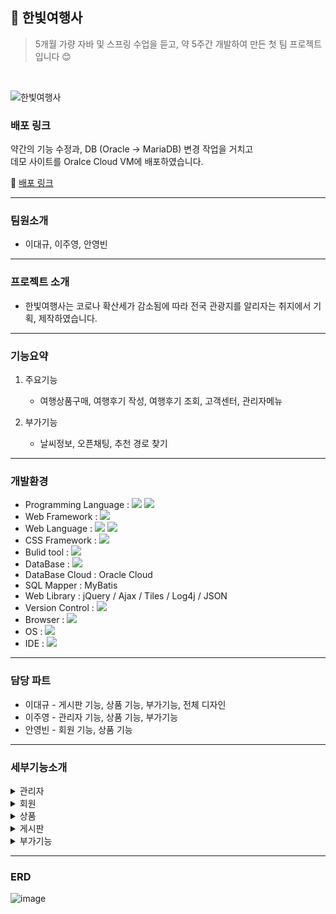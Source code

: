 ## 🙌 한빛여행사

> 5개월 가량 자바 및 스프링 수업을 듣고, 약 5주간 개발하여 만든 첫 팀 프로젝트입니다 😊
<br>

![한빛여행사](https://user-images.githubusercontent.com/95404736/170163886-6676fb63-fe8a-4465-929f-5071c9c7a162.png)

### 배포 링크
약간의 기능 수정과, DB (Oracle → MariaDB) 변경 작업을 거치고  
데모 사이트를 Oralce Cloud VM에 배포하였습니다. 

🔗 [배포 링크](http://hanbit.ilime.kr/)

---

### 팀원소개
- 이대규, 이주영, 안영빈

---

### 프로젝트 소개
- 한빛여행사는 코로나 확산세가 감소됨에 따라 전국 관광지를 알리자는 취지에서 기획, 제작하였습니다.

---

### 기능요약
1. 주요기능
   - 여행상품구매, 여행후기 작성, 여행후기 조회, 고객센터, 관리자메뉴
  
2. 부가기능
   - 날씨정보, 오픈채팅, 추천 경로 찾기

---


### 개발환경
- Programming Language : <img src="https://img.shields.io/badge/Java-007396?style=for-the-badge&logo=Java&logoColor=white">  <img src="https://img.shields.io/badge/JavaScript-F7DF1E?style=for-the-badge&logo=JavaScript&logoColor=white">
- Web Framework : <img src="https://img.shields.io/badge/Spring-6DB33F?style=for-the-badge&logo=Spring&logoColor=white">
- Web Language : <img src="https://img.shields.io/badge/HTML5-E34F26?style=for-the-badge&logo=HTML5&logoColor=white"> <img src="https://img.shields.io/badge/CSS3-1572B6?style=for-the-badge&logo=CSS3&logoColor=white"> 
- CSS Framework : <img src="https://img.shields.io/badge/Bootstrap-7952B3?style=for-the-badge&logo=Bootstrap&logoColor=white"> 
- Bulid tool : <img src="https://img.shields.io/badge/Apache Maven-C71A36?style=for-the-badge&logo=Apache Maven&logoColor=white"> 
- DataBase : <img src="https://img.shields.io/badge/Oracle-F80000?style=for-the-badge&logo=Oracle&logoColor=white"> 
- DataBase Cloud : Oracle Cloud
- SQL Mapper : MyBatis
- Web Library : jQuery / Ajax / Tiles / Log4j / JSON
- Version Control : <img src="https://img.shields.io/badge/Subversion-809CC9?style=for-the-badge&logo=Subversion&logoColor=white"> 
- Browser : <img src="https://img.shields.io/badge/Google Chrome-4285F4?style=for-the-badge&logo=Google Chrome&logoColor=white"> 
- OS : <img src="https://img.shields.io/badge/Windows-0078D6?style=for-the-badge&logo=Windows&logoColor=white"> 
- IDE : <img src="https://img.shields.io/badge/Spring Tool Suite4-6DB33F?style=for-the-badge&logo=Spring&logoColor=white">

---

### 담당 파트
- 이대규 - 게시판 기능, 상품 기능, 부가기능, 전체 디자인
- 이주영 - 관리자 기능, 상품 기능, 부가기능
- 안영빈 - 회원 기능, 상품 기능

---

### 세부기능소개
<details><summary>관리자
</summary>

- #### 상품목록
  <div>등록된 상품의 상품코드, 상품명, 여행기간, 가격을 조회하는 기능입니다.</div>
- #### 상품등록
  <div>상품명, 가격, 여행기간, 지역, 상세주소, 여행지 상세정보, 이미지를 등록하는 기능입니다. </div>
  <div>지도를 클릭하면 해당 위치에 마커가 찍히고 상세주소란에 마커의 주소정보가 입력됩니다.</div>
  <div>주소 검색으로 대략적인 위치를 찾고 마커로 상세위치를 설정할 수 있습니다.</div>
- #### 상품수정
  <div>등록된 상품의 가격과 여행기간 상세정보를 수정할 수 있는 기능입니다.</div>
- #### 상품삭제
  <div>체크박스에 체크된 상품 목록을 삭제하는 기능입니다.</div>
- #### 회원목록
  <div>가입된 전체 회원의 이름, 생년월일, 연락처, 회원가입일을 조회하는 기능입니다.</div>
  <div>이름을 클릭하면 회원의 상세정보를 볼 수 있으며, </div>
  <div>상세정보에는 이름, 생년월일, 성별, 연락처, 주소, 회원등급, 가입일, </div>
  <div>구매 이력과 보유 마일리지를 조회할 수 있습니다.</div>
- #### 탈퇴신청목록
  <div>마이페이지에서 회원탈퇴를 신청한 회원들의 목록을 조회하고</div>
  <div>체크박스에 체크된 회원의 탈퇴를 승인하는 기능입니다.</div>
  <div>탈퇴승인을 하게 되면 회원의 데이터가 삭제됩니다.</div>
- #### 예약관리
  <div>구매된 상품의 예약번호, 패키지명, 예약자, 여행인원, 가격,</div>
  <div>연락처, 예약날짜를 조회할 수 있으며 예약 취소를 할 수 있습니다.</div>
- #### 연월별매출
  <div>당해연도 1월 ~ 12월간의 월간 매출을 확인할 수 있고,</div>
  <div>최근 5년간의 연간 매출을 확인할 수 있습니다.</div>
- #### 상담 및 문의관리
  <div>전체 1:1 문의글을 조회할 수 있고 제목을 클릭하면 문의글의 내용을 볼 수 있으며,</div>
  <div>해당 문의글에 댓글을 작성할 수 있습니다.</div>
  
</details>
<details><summary>회원
</summary>
  
- #### 회원가입 이메일 인증
  <div>입력한 이름, 성별, 생년월일, 이메일을 이메일 중복확인, 이메일 인증을 받은 후 회원가입 페이지로 보내는 기능입니다.</div>
- #### 회원가입 
  <div>이메일 인증 페이지에서 받은 정보와 비밀번호, 주소, 연락처를 추가 입력하여 db에 등록하는 기능입니다.</div>
- #### 로그인
  <div>입력한 아이디, 비밀번호를 db에 조회하여 일치여부, 탈퇴여부를 확인하여 회원정보를 세션에 저장하는 기능입니다.</div>
- #### 아이디 찾기
  <div>입력한 아이디, 성별, 생년월일, 연락처를 db에 조회하여 아이디를 찾는 기능입니다.</div>
- #### 비밀번호 찾기
  <div>입력한 이름, 생년월일, 연락처를 db에 조회하여 찾은 아이디와 입력한 아이디가 일치할 경우 이메일 인증 후 비밀번호를 찾는 기능입니다.</div>
- #### 마이 페이지
  <div>로그인한 회원의 회원 정보와 예약 정보를 조회하는 기능입니다.</div>
- #### 회원 정보 수정
  <div>회원 정보를 수정하고 연락처 중복확인을 한 후 비밀번호를 입력하여 db의 정보를 수정하는 기능입니다.</div>
- #### 비밀번호 변경
  <div>현재 비밀번호와 새 비밀번호를 입력하여 비밀번호를 수정하는 기능입니다.</div>
- #### 회원 탈퇴
  <div>회원 정보를 수정하여 로그인, 아이디 찾기, 비밀번호 찾기를 할 수 없도록 하는 기능입니다.</div>
 
</details>
<details><summary>상품
</summary>

- #### 상품 목록
  <div>상품 목록 페이지에는 현재 예약할 수 있는 상품들이 나타나게 됩니다.</div>
  <div>대표 이미지와 함께 상품 패키지명, 여행설명, 일정, 가격정보 등을 확인할 수 있습니다.</div>
  <div>상단에 있는 검색창 또는 메인 화면에 있는 검색창에서 원하는 상품을 검색할 수도 있습니다.</div>
- #### 상품 상세정보
  <div>상품 상세정보 페이지에는 대표 이미지, 상품 정보, 별점, 여행 설명, 상세 이미지 등이 나타나게 됩니다.</div>
  <div>구매하기 버튼을 누르면 바로 구매 페이지로 이동하고, 장바구니 담기 버튼을 누르면 장바구니에 등록되고 장바구니로 이동할 것인지에 대한 알림창이 나타나게 됩니다.</div>
  <div>단, 로그인이 되지 않은 상태라면 비회원 구매 페이지로 이동할 것인지에 대한 알림이 나타나게 되고 확인 버튼을 누르면 비회원 구매 페이지로 이동하게 됩니다.</div>
  <div>상세이미지는 슬라이드 형식으로 조회할 수 있습니다.</div>
  <div>또한 상품 페이지에서는 여행 위치 정보를 확인할 수 있습니다. 여행 위치 정보는 카카오 지도 API를 사용했습니다.</div>
- #### 상품구매
  <div>상품 구매는 회원 구매와 비회원 구매로 나뉩니다.</div>
  <div>회원 구매의 경우 회원 정보를 받아온 다음 예약자정보에 자동으로 입력하여 별도로 정보를 입력할 필요 없이 바로 결제할 수 있게 만들었습니다.</div>
  <div>비회원 구매를 하게 되는 경우에는 예약자 정보를 별도로 입력해야합니다.</div>
  <div>상품정보 및 예약자정보를 확인한 다음 주문서 내역 확인 및 개인정보 제공 동의에 체크해야 결제 페이지로 이동할 수 있습니다.</div>
  <div>결제 시스템은 아임포트 결제 API를 이용했으며, 실제로 결제가 이루어져야 데이터베이스에 결제 정보가 저장됩니다.</div>
  <div>결제에 성공하면 패키지 구매 완료 페이지로 이동되며,</div>
  <div>만약 중간에 결제를 취소하는 등 여러가지 이유로 결제에 실패하게 되면, 실패 페이지로 이동되며 사유도 함께 나타나게 됩니다.</div>
- #### 찜 목록 (장바구니)
  <div>찜 목록에는 구매를 원하는 상품을 담아놓을 수 있는 기능입니다. 찜 목록에 상품을 담아 놓고 원하는 상품만 골라서 선택구매를 하거나 전체구매를 할 수 있습니다.</div>
 
</details>
<details><summary>게시판
</summary>

- #### 공지사항
  <div>공지사항은 관리자만 작성할 수 있습니다.</div>
  <div>글을 작성할 때 메인글 여부를 체크할 수 있고, 메인글이라면 게시판 상단에 공지가 고정됩니다.</div>
  <div>또한 메인글로 등록한 공지사항은 홈페이지 최상단의 롤링 공지사항으로도 나타나게 됩니다.</div>
- #### 1:1 문의
  <div>1:1 문의 게시판은 로그인 한 회원만 이용할 수 있습니다.</div>
  <div>문의 게시글을 올리면 관리자 메뉴에서 답변할 수 있고, 답변이 하나이상 달린 경우 추가의견을 등록할 수 있습니다.</div>
- #### 여행 후기
  <div>여행 후기는 본인이 구매한 여행상품에 대해서만 작성할 수 있도록 만들었습니다.</div>
  <div>후기를 작성할 때는 1점부터 5점까지 별점을 줄 수 있고, 등록한 별점은 상품목록에 반영됩니다.</div>
  <div>추천 기능이 있어서 마음에 드는 후기라면 추천할 수 있습니다. 추천은 로그인 한 회원만 할 수 있습니다.</div>
  <div>추천 정보는 데이터베이스에 저장되기 때문에 추천한 게시글에 한번 더 추천 버튼을 누르면 추천이 취소됩니다.</div>
  <div>하단의 검색란에서 제목, 내용, 작성자 키워드로 후기 검색 또한 가능합니다.</div>
- #### 베스트 후기
  <div>후기의 추천수를 기준으로 상위 10개의 항목만 나타내는 게시판입니다.</div>
- ##### 모든 게시판의 글쓰기 기능은 ck에디터를 적용하였고, 이미지 첨부를 할 수 있으며 페이징 처리가 되어 있습니다.</div>
  
</details>
<details><summary>부가기능
</summary>

- #### 날씨정보
  <div>날씨 정보 기능은 OpenWeatherMap API로 구현하였습니다.</div>
  <div>또한 Geolocation API로 사용자의 현재 위치를 확인하며, 해당 지역의 날씨 정보를 나타냅니다.</div>
- #### 오픈채팅
  <div>오픈채팅 기능은 웹소켓을 사용했습니다.</div>
  <div>닉네임 입력 후 오픈채팅에 입장할 수 있고, 닉네을 입력하지 않으면 modal 알림창이 나타나게 됩니다.</div>
  <div>사용자가 입력한 채팅과 함께 입장알림, 퇴장알림 등이 채팅에 나타나게 되며 원한다면 대화내용을 지울 수도 있습니다.</div>
- #### 추천경로
  <div>키워드를 입력하고 검색버튼을 누른 뒤,</div>
  <div>장소를 여러 곳 선택하고 찾기 버튼을 누르면 추천경로를 찾아줍니다.</div>
 
</details>

---

### ERD

![image](https://github.com/ilimes/Travel2.0/assets/95404736/dae743e9-2fd1-4c81-a693-1676189be9d9)
